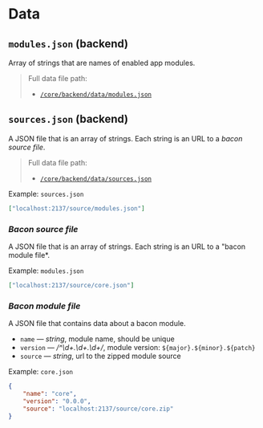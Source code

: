 # Data
## `modules.json` (backend)
Array of strings that are names of enabled app modules.

> Full data file path:
> - [`/core/backend/data/modules.json`](/modules/core/backend/data/modules.json)

## `sources.json` (backend)
A JSON file that is an array of strings. Each string is an URL to a *bacon source file*.

> Full data file path:
> - [`/core/backend/data/sources.json`](/modules/core/backend/data/sources.json)

Example: `sources.json`

```json
["localhost:2137/source/modules.json"]
```

### *Bacon source file*
A JSON file that is an array of strings. Each string is an URL to a "bacon module file*.

Example: `modules.json`

```json
["localhost:2137/source/core.json"]
```

### *Bacon module file*
A JSON file that contains data about a bacon module.

- `name` — *string*, module name, should be unique
- `version` — */^\d+\.\d+\.\d+/*, module version: `${major}.${minor}.${patch}`
- `source` — *string*, url to the zipped module source

Example: `core.json`

```json
{
	"name": "core",
	"version": "0.0.0",
	"source": "localhost:2137/source/core.zip"
}
```